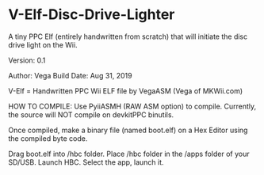 # V-Elf-Disc-Drive-Lighter
A tiny PPC Elf (entirely handwritten from scratch) that will initiate the disc drive light on the Wii.

Version: 0.1

Author: Vega
Build Date: Aug 31, 2019

V-Elf = Handwritten PPC Wii ELF file by VegaASM (Vega of MKWii.com)

HOW TO COMPILE:
Use PyiiASMH (RAW ASM option) to compile. Currently, the source will NOT compile on devkitPPC binutils.

Once compiled, make a binary file (named boot.elf) on a Hex Editor using the compiled byte code.

Drag boot.elf into /hbc folder. Place /hbc folder in the /apps folder of your SD/USB. Launch HBC. Select the app, launch it.
